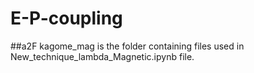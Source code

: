 # E-P-coupling
##a2F kagome_mag is the folder containing files used in New_technique_lambda_Magnetic.ipynb file.
